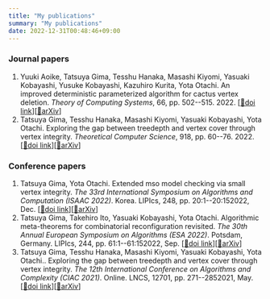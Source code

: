 ```yaml
---
title: "My publications"
summary: "My publications"
date: 2022-12-31T00:48:46+09:00
---
```

### Journal papers
1. Yuuki Aoike, Tatsuya Gima, Tesshu Hanaka, Masashi Kiyomi, Yasuaki Kobayashi, Yusuke Kobayashi, Kazuhiro Kurita, Yota Otachi. An improved deterministic parameterized algorithm for cactus vertex deletion. _Theory of Computing Systems_, 66, pp. 502--515. 2022. [[📖doi link](https://doi.org/10.1007/s00224-022-10076-x)][[📝arXiv](https://arxiv.org/abs/2012.04910)]
1. Tatsuya Gima, Tesshu Hanaka, Masashi Kiyomi, Yasuaki Kobayashi, Yota Otachi. Exploring the gap between treedepth and vertex cover through vertex integrity. _Theoretical Computer Science_, 918, pp. 60--76. 2022. [[📖doi link](https://doi.org/10.1016/j.tcs.2022.03.021)][[📝arXiv](https://arxiv.org/abs/2101.09414)]
### Conference papers
1. Tatsuya Gima, Yota Otachi. Extended mso model checking via small vertex integrity. _The 33rd International Symposium on Algorithms and Computation (ISAAC 2022)_. Korea. LIPIcs, 248, pp. 20:1--20:152022, Dec. [[📖doi link](https://doi.org/10.4230/LIPIcs.ISAAC.2022.20)][[📝arXiv](https://arxiv.org/abs/2202.08445)]
1. Tatsuya Gima, Takehiro Ito, Yasuaki Kobayashi, Yota Otachi. Algorithmic meta-theorems for combinatorial reconfiguration revisited. _The 30th Annual European Symposium on Algorithms (ESA 2022)_. Potsdam, Germany. LIPIcs, 244, pp. 61:1--61:152022, Sep. [[📖doi link](https://doi.org/10.4230/LIPIcs.ESA.2022.61)][[📝arXiv](https://arxiv.org/abs/2207.01024)]
1. Tatsuya Gima, Tesshu Hanaka, Masashi Kiyomi, Yasuaki Kobayashi, Yota Otachi.. Exploring the gap between treedepth and vertex cover through vertex integrity. _The 12th International Conference on Algorithms and Complexity (CIAC 2021)_. Online. LNCS, 12701, pp. 271--2852021, May. [[📖doi link](https://doi.org/10.1007/978-3-030-75242-2_19)][[📝arXiv](https://arxiv.org/abs/2101.09414)]

